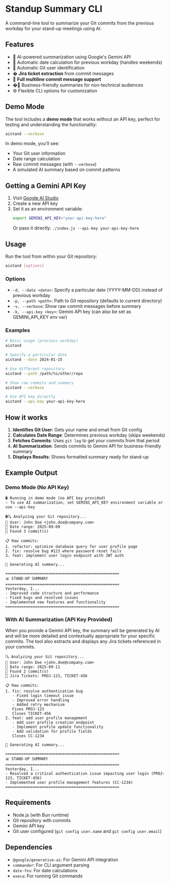 # Standup Summary CLI

A command-line tool to summarize your Git commits from the previous workday for your stand-up meetings using AI.

## Features

- 🤖 AI-powered summarization using Google's Gemini API
- 📅 Automatic date calculation for previous workday (handles weekends)
- 👤 Automatic Git user identification
- � **Jira ticket extraction** from commit messages
- 📝 **Full multiline commit message support**
- �🎯 Business-friendly summaries for non-technical audiences
- ⚙️ Flexible CLI options for customization

## Demo Mode

The tool includes a **demo mode** that works without an API key, perfect for testing and understanding the functionality:

```bash
aistand --verbose
```

In demo mode, you'll see:

- Your Git user information
- Date range calculation
- Raw commit messages (with `--verbose`)
- A simulated AI summary based on commit patterns

## Getting a Gemini API Key

1. Visit [Google AI Studio](https://makersuite.google.com/app/apikey)
2. Create a new API key
3. Set it as an environment variable:
   ```bash
   export GEMINI_API_KEY="your-api-key-here"
   ```
   Or pass it directly: `./index.js --api-key your-api-key-here`

## Usage

Run the tool from within your Git repository:

```bash
aistand [options]
```

### Options

- `-d, --date <date>`: Specify a particular date (YYYY-MM-DD) instead of previous workday
- `-p, --path <path>`: Path to Git repository (defaults to current directory)
- `-v, --verbose`: Show raw commit messages before summary
- `-k, --api-key <key>`: Gemini API key (can also be set as GEMINI_API_KEY env var)

### Examples

```bash
# Basic usage (previous workday)
aistand

# Specify a particular date
aistand --date 2024-01-15

# Use different repository
aistand --path /path/to/other/repo

# Show raw commits and summary
aistand --verbose

# Use API key directly
aistand --api-key your-api-key-here
```

## How it works

1. **Identifies Git User**: Gets your name and email from Git config
2. **Calculates Date Range**: Determines previous workday (skips weekends)
3. **Fetches Commits**: Uses `git log` to get your commits from that period
4. **AI Summarization**: Sends commits to Gemini API for business-friendly summary
5. **Displays Results**: Shows formatted summary ready for stand-up

## Example Output

### Demo Mode (No API Key)

```
� Running in demo mode (no API key provided)
💡 To use AI summarization, set GEMINI_API_KEY environment variable or use --api-key

�🔍 Analyzing your Git repository...
👤 User: John Doe <john.doe@company.com>
📅 Date range: 2025-09-09
📝 Found 3 commit(s)

📋 Raw commits:
1. refactor: optimize database query for user profile page
2. fix: resolve bug #123 where password reset fails
3. feat: implement user login endpoint with JWT auth

🤖 Generating AI summary...

==================================================
📊 STAND-UP SUMMARY
==================================================
Yesterday, I...
- Improved code structure and performance
- Fixed bugs and resolved issues
- Implemented new features and functionality
==================================================
```

### With AI Summarization (API Key Provided)

When you provide a Gemini API key, the summary will be generated by AI and will be more detailed and contextually appropriate for your specific commits. The tool also extracts and displays any Jira tickets referenced in your commits.

```
🔍 Analyzing your Git repository...
👤 User: John Doe <john.doe@company.com>
📅 Date range: 2025-09-11
📝 Found 2 commit(s)
🎫 Jira Tickets: PROJ-123, TICKET-456

📋 Raw commits:
1. fix: resolve authentication bug
   - Fixed login timeout issue
   - Improved error handling
   - Added retry mechanism
   Fixes PROJ-123
   Closes TICKET-456
2. feat: add user profile management
   - Add user profile creation endpoint
   - Implement profile update functionality
   - Add validation for profile fields
   Closes CC-1234

🤖 Generating AI summary...

==================================================
📊 STAND-UP SUMMARY
==================================================
Yesterday, I...
- Resolved a critical authentication issue impacting user login (PROJ-123, TICKET-456)
- Implemented user profile management features (CC-1234)
==================================================
```

## Requirements

- Node.js (with Bun runtime)
- Git repository with commits
- Gemini API key
- Git user configured (`git config user.name` and `git config user.email`)

## Dependencies

- `@google/generative-ai`: For Gemini API integration
- `commander`: For CLI argument parsing
- `date-fns`: For date calculations
- `execa`: For running Git commands
